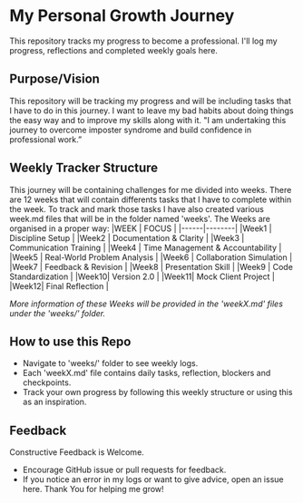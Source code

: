 # My Personal Growth Journey

This repository tracks my progress to become a professional. I'll log my progress, reflections and completed weekly goals here.

## Purpose/Vision
This repository will be tracking my progress and will be including tasks that I have to do in this journey. I want to leave my bad habits about doing things the easy way and to improve my skills along with it.
"I am undertaking this journey to overcome imposter syndrome and build confidence in professional work.”

## Weekly Tracker Structure
This journey will be containing challenges for me divided into weeks. There are 12 weeks that will contain differents tasks that I have to complete within the week. To track and mark those tasks I have also created various week.md files that will be in the folder named 'weeks'.
The Weeks are organised in a proper way:
    |WEEK  | FOCUS  |
    |------|--------|
    |Week1 | Discipline Setup |
    |Week2 | Documentation & Clarity |
    |Week3 | Communication Training |
    |Week4 | Time Management & Accountability |
    |Week5 | Real-World Problem Analysis |
    |Week6 | Collaboration Simulation |
    |Week7 | Feedback & Revision |
    |Week8 | Presentation Skill |
    |Week9 | Code Standardization |
    |Week10| Version 2.0 |
    |Week11| Mock Client Project |
    |Week12| Final Reflection |

*More information of these Weeks will be provided in the 'weekX.md' files under the 'weeks/' folder.*

## How to use this Repo
- Navigate to 'weeks/' folder to see weekly logs.
- Each 'weekX.md' file contains daily tasks, reflection, blockers and checkpoints.
- Track your own progress by following this weekly structure or using this as an inspiration.

## Feedback
Constructive Feedback is Welcome.
- Encourage GitHub issue or pull requests for feedback.
- If you notice an error in my logs or want to give advice, open an issue here.
Thank You for helping me grow!